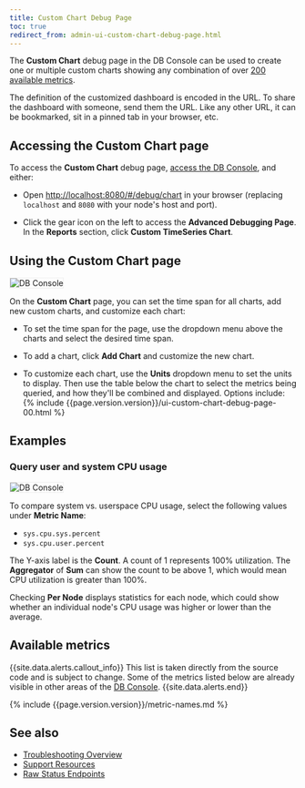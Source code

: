 ```yaml
---
title: Custom Chart Debug Page
toc: true
redirect_from: admin-ui-custom-chart-debug-page.html
---
```


The **Custom Chart** debug page in the DB Console can be used to create one or multiple custom charts showing any combination of over [200 available metrics](#available-metrics).

The definition of the customized dashboard is encoded in the URL. To share the dashboard with someone, send them the URL. Like any other URL, it can be bookmarked, sit in a pinned tab in your browser, etc.


## Accessing the **Custom Chart** page

To access the **Custom Chart** debug page, [access the DB Console](ui-overview.html), and either:

- Open <a href="http://localhost:8080/#/debug/chart" data-proofer-ignore>http://localhost:8080/#/debug/chart</a> in your browser (replacing `localhost` and `8080` with your node's host and port).

- Click the gear icon on the left to access the **Advanced Debugging Page**. In the **Reports** section, click **Custom TimeSeries Chart**.

## Using the **Custom Chart** page

<img src="{{ 'images/v20.2/ui-custom-chart-debug-00.png' | relative_url }}" alt="DB Console" style="border:1px solid #eee;max-width:100%" />

On the **Custom Chart** page, you can set the time span for all charts, add new custom charts, and customize each chart:

- To set the time span for the page, use the dropdown menu above the charts and select the desired time span.

- To add a chart, click **Add Chart** and customize the new chart.

- To customize each chart, use the **Units** dropdown menu to set the units to display. Then use the table below the chart to select the metrics being queried, and how they'll be combined and displayed. Options include:
{% include {{page.version.version}}/ui-custom-chart-debug-page-00.html %}

## Examples

### Query user and system CPU usage

<img src="{{ 'images/v20.2/ui-custom-chart-debug-01.png' | relative_url }}" alt="DB Console" style="border:1px solid #eee;max-width:100%" />

To compare system vs. userspace CPU usage, select the following values under **Metric Name**:

- `sys.cpu.sys.percent`
- `sys.cpu.user.percent`

The Y-axis label is the **Count**. A count of 1 represents 100% utilization. The **Aggregator** of **Sum** can show the count to be above 1, which would mean CPU utilization is greater than 100%.

Checking **Per Node** displays statistics for each node, which could show whether an individual node's CPU usage was higher or lower than the average.

## Available metrics

{{site.data.alerts.callout_info}}
This list is taken directly from the source code and is subject to change. Some of the metrics listed below are already visible in other areas of the [DB Console](ui-overview.html).
{{site.data.alerts.end}}

{% include {{page.version.version}}/metric-names.md %}

## See also

- [Troubleshooting Overview](troubleshooting-overview.html)
- [Support Resources](support-resources.html)
- [Raw Status Endpoints](monitoring-and-alerting.html#raw-status-endpoints)
